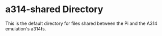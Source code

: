 # a314-shared Directory

This is the default directory for files shared between the Pi and the A314 emulation's a314fs.
